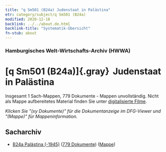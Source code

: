 ```yaml
---
title: "q Sm501 (B24a) Judenstaat in Palästina"
etr: category/subject/q Sm501 (B24a)
modified: 2020-12-18
backlink: ../../about.de.html
backlink-title: "Systematik-Übersicht"
fn-stub: about
---
```


### Hamburgisches Welt-Wirtschafts-Archiv (HWWA)
# [q Sm501 (B24a)]{.gray}&#8201; Judenstaat in Palästina&#160; 




Insgesamt 1 Sach-Mappen, 779 Dokumente - Mappen unvollständig.
Nicht als Mappe aufbereitetes Material finden Sie unter [digitalisierte Filme](/film/h1_sh).

_Klicken Sie "(xy Dokumente)" für die Dokumentanzeige im DFG-Viewer und "(Mappe)" für Mappeninformation._

## Sacharchiv



- [B24a Palästina (-1945)](../../../geo/about.de.html#B24a) (<a href="https://dfg-viewer.de/show/?tx_dlf[id]=https://pm20.zbw.eu/mets/sh/1411xx/141115/1603xx/160377/public.mets.de.xml" target="_blank">779 Dokumente</a>) ([Mappe](http://purl.org/pressemappe20/folder/sh/141115,160377))


